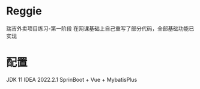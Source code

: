 # Reggie
瑞吉外卖项目练习-第一阶段
在网课基础上自己重写了部分代码，全部基础功能已实现
# 配置
JDK 11
IDEA 2022.2.1
SprinBoot + Vue + MybatisPlus
